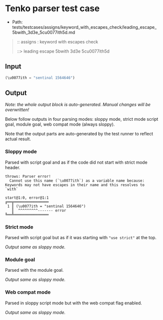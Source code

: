 # Tenko parser test case

- Path: tests/testcases/assigns/keyword_with_escapes_check/leading_escape_5bwith_3d3e_5cu0077ith5d.md

> :: assigns : keyword with escapes check
>
> ::> leading escape 5bwith 3d3e 5cu0077ith5d

## Input

`````js
(\u0077ith = "sentinal 1564646")
`````

## Output

_Note: the whole output block is auto-generated. Manual changes will be overwritten!_

Below follow outputs in four parsing modes: sloppy mode, strict mode script goal, module goal, web compat mode (always sloppy).

Note that the output parts are auto-generated by the test runner to reflect actual result.

### Sloppy mode

Parsed with script goal and as if the code did not start with strict mode header.

`````
throws: Parser error!
  Cannot use this name (`\u0077ith`) as a variable name because: Keywords may not have escapes in their name and this resolves to `with`

start@1:0, error@1:1
╔══╦════════════════
 1 ║ (\u0077ith = "sentinal 1564646")
   ║  ^^^^^^^^^------- error
╚══╩════════════════

`````

### Strict mode

Parsed with script goal but as if it was starting with `"use strict"` at the top.

_Output same as sloppy mode._

### Module goal

Parsed with the module goal.

_Output same as sloppy mode._

### Web compat mode

Parsed in sloppy script mode but with the web compat flag enabled.

_Output same as sloppy mode._
